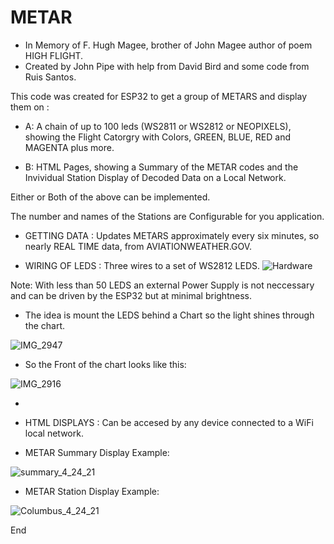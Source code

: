 # METAR
+ In Memory of F. Hugh Magee, brother of John Magee author of poem HIGH FLIGHT.
+ Created by John Pipe with help from David Bird and some code from Ruis Santos.

This code was created for ESP32 to get a group of METARS and display them on :

+ A:  A chain of up to 100 leds (WS2811 or WS2812 or NEOPIXELS), showing the Flight Catorgry with Colors, GREEN, BLUE, RED and MAGENTA plus more.

+ B:  HTML Pages, showing a Summary of the METAR codes and the Invividual Station Display of Decoded Data on a Local Network.

Either or Both of the above can be implemented.

The number and names of the Stations are Configurable for you application.

+ GETTING DATA : Updates METARS approximately every six minutes, so nearly REAL TIME data, from AVIATIONWEATHER.GOV.

+ WIRING OF LEDS : Three wires to  a set of WS2812 LEDS.
![Hardware](https://user-images.githubusercontent.com/24758833/157292122-1b9d380f-331b-4fc7-8e6e-f1c82105f2ea.jpg)

Note: With less than 50 LEDS an external Power Supply is not neccessary and can be driven by the ESP32 but at minimal brightness.

+ The idea is mount the LEDS behind a Chart so the light shines through the chart.

![IMG_2947](https://user-images.githubusercontent.com/24758833/157293897-e3d9f13f-debc-4f80-a27e-ef0c16ccbe5c.JPG)

+ So the Front of the chart looks like this:

![IMG_2916](https://user-images.githubusercontent.com/24758833/157294109-c94372d3-fa67-4a66-8e46-7be0fdde13f8.JPG)


+

+ HTML DISPLAYS : Can be accesed by any device connected to a WiFi local network.
+ METAR Summary Display Example:

![summary_4_24_21](https://user-images.githubusercontent.com/24758833/157295508-0d0aa25a-314e-43e0-89f6-e5f5db609c49.jpg)


+ METAR Station Display Example:

![Columbus_4_24_21](https://user-images.githubusercontent.com/24758833/157295673-1ff81aeb-df4e-44bc-9257-744d68b80a44.jpg)




End

